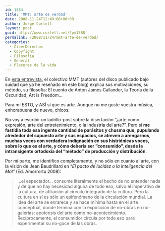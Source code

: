 ```yaml
---
id: 1384
title: 'MMT: arte de verdad'
date: 2008-11-24T12:49:08+00:00
author: Jorge Cortell
layout: post
guid: http://www.cortell.net/?p=1388
permalink: /2008/11/24/mmt-arte-de-verdad/
categories:
  - CiberDerechos
  - Copyfight
  - Filosofí­a
  - General
  - Placeres de la vida
---
```

En <a title="http://noizzweb.blogspot.com/2008/11/entrevista-midnight-mystery-theatre.html" href="http://noizzweb.blogspot.com/2008/11/entrevista-midnight-mystery-theatre.html" target="_blank">esta entrevista</a>, el colectivo MMT (autores del disco publicado bajo suidad que ya he reseñado en este blog) explica sus motivaciones, su método, su filosofía: El cuento de <span class="fullpost">Antón James Callander, la </span>Teoría de la Oscuridad, Art is Freedom&#8230;

Para mí ESTO, y ASÍ sí que es arte. Aunque no me guste vuestra música, enhorabuena de nuevo, chicos.

No voy a escribir un ladrillo-post sobre la disertación &#8220;¿arte como expresión, arte del entretenimiento, o la industria del arte?&#8221;. Pero sí **me fastidia toda esa ingente cantidad de parásitos y chusma que, pupulando alrededor del supuesto arte y sus espacios, se atreven a arengarnos, muchas veces con verdadera indignación en sus histriónicas voces, sobre lo que es el arte, y cómo debería ser &#8220;consumido&#8221;, desde la intransigente ortodoxia del &#8220;método&#8221; de producción y distribución**.

Por mi parte, me identifico completamente, y no sólo en cuanto al arte, con la visión de Jean Baudrillard en &#8220;_El pacto de lucidez o la inteligencia del Mal_&#8221; (Ed. Amorrortu 2008):

> &#8230;el espectador&#8230; consume literalmente el hecho de no entender nada y de que no hay necesidad alguna de todo eso, salvo el imperativo de la cultura, de afiliación al circuito integrado de la cultura. Pero la cultura en sí es sólo un epifenómeno de la circulación mundial. La idea del arte se enrarece y se hace mínima hasta en el arte conceptual, donde termina con la exposición de no-obras en no-galerías: apoteosis del arte como no-acontecimiento. Recíprocamente, el consumidor circula por todo eso para experimentar su no-goce de las obras.